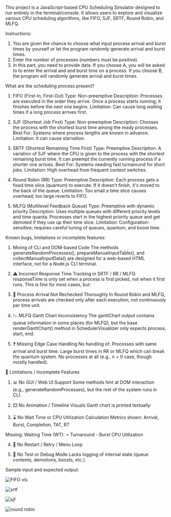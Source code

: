 This project is a JavaScript-based CPU Scheduling Simulator designed to run entirely in the terminal/console. It allows users to explore and visualize various CPU scheduling algorithms, like FIFO, SJF, SRTF, Round Robin, and MLFQ.


Instructions:
1. You are given the chance to choose what input process arrival and burst times by yourself or let the program randomly generate arrival and burst times.
2. Enter the number of processes (numbers must be positive).
3. In this part, you need to provide data. If you choose A, you will be asked to to enter the arrival and and burst time on a process. If you choose B, the program will randomly generate arrival and burst times.

What are the scheduling process present?
1. FIFO (First-In, First-Out)
Type: Non-preemptive
Description: Processes are executed in the order they arrive. Once a process starts running, it finishes before the next one begins.
Limitation: Can cause long waiting times if a long process arrives first.

2. SJF (Shortest Job First)
Type: Non-preemptive
Description: Chooses the process with the shortest burst time among the ready processes.
Best For: Systems where process lengths are known in advance.
Limitation: It can cause starvation.

3. SRTF (Shortest Remaining Time First)
Type: Preemptive
Description: A variation of SJF where the CPU is given to the process with the shortest remaining burst time. It can preempt the currently running process if a shorter one arrives.
Best For: Systems needing fast turnaround for short jobs.
Limitation: High overhead from frequent context switches.

4. Round Robin (RR)
Type: Preemptive
Description: Each process gets a fixed time slice (quantum) to execute. If it doesn't finish, it's moved to the back of the queue.
Limitation: Too small a time slice causes overhead; too large reverts to FIFO.

5. MLFQ (Multilevel Feedback Queue)
Type: Preemptive with dynamic priority
Description: Uses multiple queues with different priority levels and time quanta. Processes start in the highest priority queue and get demoted if they use up their time slice.
Limitation: Configuration-sensitive; requires careful tuning of queues, quantum, and boost time.


Known bugs, limitations or incomplete features:
1. Mixing of CLI and DOM-based Code
The methods generateRandomProcesses(), prepareManualInputTable(), and collectManualInputData() are designed for a web-based HTML interface, not for a Node.js CLI terminal.

2. ⚠️ Incorrect Response Time Tracking in SRTF / RR / MLFQ
responseTime is only set when a process is first picked, not when it first runs. This is fine for most cases, but:

3. 🔁 Process Arrival Not Rechecked Thoroughly
In Round Robin and MLFQ, process arrivals are checked only after each execution, not continuously per time unit.

4. 📉 MLFQ Gantt Chart Inconsistency
The ganttChart output contains queue information in some places (for MLFQ), but the base renderGanttChart() method in SchedulerVisualizer only expects process, start, end.

5. ❓ Missing Edge Case Handling
No handling of:
Processes with same arrival and burst time.
Large burst times in RR or MLFQ which can break the quantum system.
No processes at all (e.g., n = 0 case, though mostly handled).


🧱 Limitations / Incomplete Features
1. 📊 No GUI / Web UI Support
Some methods hint at DOM interaction (e.g., generateRandomProcesses), but the rest of the system runs in CLI.

2. 🎞️ No Animation / Timeline Visuals
Gantt chart is printed textually:

3. ⌛ No Wait Time or CPU Utilization Calculation
Metrics shown: Arrival, Burst, Completion, TAT, RT

Missing:
Waiting Time (WT): = Turnaround - Burst
CPU Utilization

4. 🔄 No Restart / Retry / Menu Loop

5. 🧪 No Test or Debug Mode
Lacks logging of internal state (queue contents, demotions, boosts, etc.).


Sample input and expected output:

![FIFO vis](https://github.com/user-attachments/assets/48bf888e-c363-4977-8a28-2ffca332a737)

![srtf](https://github.com/user-attachments/assets/ded66283-240c-4b65-8219-332c5f748edf)

![sjf](https://github.com/user-attachments/assets/1e8a938b-e9b9-4b27-ad35-efa929ba6df2)

![round robin](https://github.com/user-attachments/assets/6a803f6d-b314-415f-8fcf-2049206062d1)



